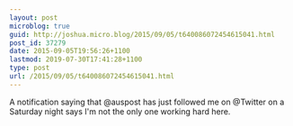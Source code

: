 ```yaml
---
layout: post
microblog: true
guid: http://joshua.micro.blog/2015/09/05/t640086072454615041.html
post_id: 37279
date: 2015-09-05T19:56:26+1100
lastmod: 2019-07-30T17:41:28+1100
type: post
url: /2015/09/05/t640086072454615041.html
---
```

A notification saying that @auspost has just followed me on @Twitter on a Saturday night says I'm not the only one working hard here.
